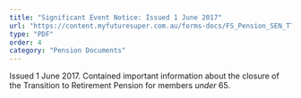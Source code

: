 ```yaml
---
title: "Significant Event Notice: Issued 1 June 2017"
url: "https://content.myfuturesuper.com.au/forms-docs/FS_Pension_SEN_TTR_closure_under_65_1_June_2017.pdf"
type: "PDF"
order: 4
category: "Pension Documents"
---
```


Issued 1 June 2017. Contained important information about the closure of the Transition to Retirement Pension for members _under_ 65.
